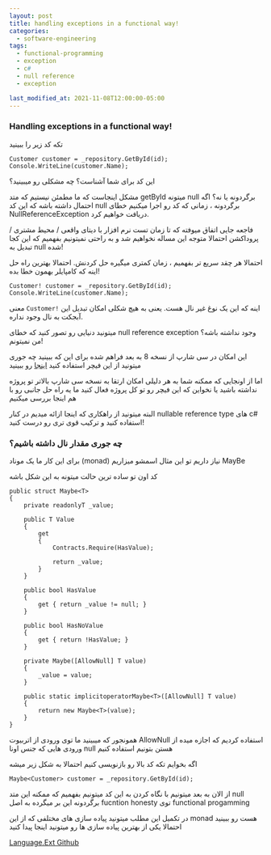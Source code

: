 ```yaml
---
layout: post
title: handling exceptions in a functional way!
categories:
  - software-engineering
tags:
  - functional-programming 
  - exception
  - c#
  - null reference
  - exception

last_modified_at: 2021-11-08T12:00:00-05:00
---
```

### Handling exceptions in a functional way!

تکه کد زیر را ببینید

```
Customer customer = _repository.GetById(id);
Console.WriteLine(customer.Name);
```

این کد برای شما آشناست؟ چه مشکلی رو میبینید؟

مشکل اینجاست که ما مطمئن نیستیم که متد getById میتونه null برگردونه یا نه؟
اگه احتمال داشته باشه که این کد null برگردونه ، زمانی که کد رو اجرا میکنیم خطای NullReferenceException دریافت خواهیم کرد.

فاجعه جایی اتفاق میوفته که تا زمان تست نرم افزار با دیتای واقعی / محیط مشتری / پروداکشن احتمالا متوجه این مساله نخواهیم شد و  به راحتی نمیتونیم بفهمیم که این کجا تبدیل به null شده!

احتمالا هر چقد سریع تر بفهمیم ، زمان کمتری میگیره حل کردنش.
احتمالا بهترین راه حل اینه که کامپایلر بهمون خطا بده!

```
Customer! customer = _repository.GetById(id);
Console.WriteLine(customer.Name);
```

 معنی `Customer!` اینه که این یک  نوغ غیر نال هست.
 یعنی به هیچ شکلی امکان تبدیل این آبجکت به نال وجود نداره.

 میتونید دنیایی رو تصور کنید که خطای null reference exception وجود نداشته باشه؟ من نمیتونم!

این امکان در سی شارپ از نسخه 8 به بعد فراهم شده
برای این که ببینید چه جوری میتونید از این فیچر استفاده کنید [اینجا](https://docs.microsoft.com/en-us/dotnet/csharp/nullable-references) رو ببینید

اما از اونجایی که ممکنه شما به هر دلیلی امکان ارتقا به نسخه سی شارپ بالاتر تو پروژه نداشته باشید
یا نخواین که این فیچر رو تو کل پروژه فعال کنید ما یه راه حل جانبی رو با هم اینجا بررسی میکنیم

البته میتونید از راهکاری که اینجا ازائه میدیم در کنار nullable reference type های c# استفاده کنید و ترکیب قوی تری رو درست کنید!

### چه جوری مقدار نال داشته باشیم؟

برای این کار ما یک موناد (monad) نیاز داریم 
تو این مثال اسمشو میزاریم MayBe

کد اون تو ساده ترین حالت میتونه به این شکل باشه

```
public struct Maybe<T>
{
    private readonlyT _value;
 
    public T Value
    {
        get
        {
            Contracts.Require(HasValue);
 
            return _value;
        }
    }
 
    public bool HasValue
    {
        get { return _value != null; }
    }
 
    public bool HasNoValue
    {
        get { return !HasValue; }
    }
 
    private Maybe([AllowNull] T value)
    {
        _value = value;
    }
 
    public static implicitoperatorMaybe<T>([AllowNull] T value)
    {
        return new Maybe<T>(value);
    }
}
```

همونجور که میبینید ما توی ورودی از اتربیوت AllowNull استفاده کردیم که اجازه میده از ورودی هایی که جنس اونا null هستن بتونیم استفاده کنیم

اگه بخوایم تکه کد بالا رو بازنویسی کنیم احتمالا به شکل زیر میشه

```
Maybe<Customer> customer = _repository.GetById(id);
```

از الان به بعد میتونیم با نگاه کردن به این کد میتونیم بفهمیم که ممکنه این متد null برگردونه
این بر میگرده به اصل fucntion honesty توی functional progamming

در تکمیل این مطلب میتونید پیاده سازی های مختلفی که از این monad هست رو ببینید
احتمالا یکی از بهترین پیاده سازی ها رو میتونید اینجا پیدا کنید

[Language.Ext Github](https://github.com/louthy/language-ext#null-reference-problem)

